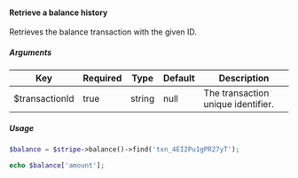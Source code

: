 #### Retrieve a balance history

Retrieves the balance transaction with the given ID.

##### Arguments

<table>
    <thead>
        <th>Key</th>
        <th>Required</th>
        <th>Type</th>
        <th>Default</th>
        <th>Description</th>
    </thead>
    <tbody>
        <tr>
            <td>$transactionId</td>
            <td>true</td>
            <td>string</td>
            <td>null</td>
            <td>The transaction unique identifier.</td>
        </tr>
    </tbody>
</table>

##### Usage

```php
$balance = $stripe->balance()->find('txn_4EI2Pu1gPR27yT');

echo $balance['amount'];
```

